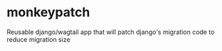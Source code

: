 # monkeypatch
Reusable django/wagtail app that will patch django's migration code to reduce migration size
